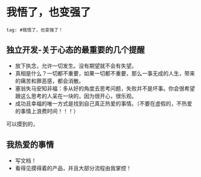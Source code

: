 # 我悟了，也变强了



```query
tag: #我悟了，也变强了！
```


## 独立开发-关于心态的最重要的几个提醒

- 放下执念，允许一切发生。没有期望就不会有失望。
- 真相是什么？一切都不重要，如果一切都不重要，那么一事无成的人生，带来的痛苦和罪恶感，都会消散。
- 塞翁失马安知非福：多从好的角度去思考问题，失败并不是坏事。你会很希望跟这么思考的人呆在一块的，因为很开心，很乐观。
- 成功且幸福的唯一方式是找到自己真正热爱的事情。（不要在虚假的，不热爱的事情上浪费时间！！！）

可以摸到的，

## 我热爱的事情

- 写文档！
- 看得见摸得着的产品，并且大部分流程由我掌控！